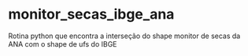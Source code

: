 # monitor_secas_ibge_ana
Rotina python que encontra a interseção do shape monitor de secas da ANA com o shape de ufs do IBGE
